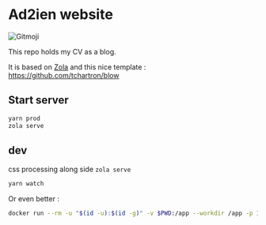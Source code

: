 # Ad2ien website

![Gitmoji](https://img.shields.io/badge/gitmoji-%20%F0%9F%98%9C%20%F0%9F%98%8D-FFDD67.svg?style=flat-square)

This repo holds my CV as a blog.

It is based on [Zola](https://github.com/getzola/zola) and this nice template : <https://github.com/tchartron/blow>

## Start server

```bash
yarn prod
zola serve
```

## dev

css processing along side `zola serve`

```bash
yarn watch
```

Or even better :

```bash
docker run --rm -u "$(id -u):$(id -g)" -v $PWD:/app --workdir /app -p 1983:1983 ghcr.io/getzola/zola:v0.17.1 serve --interface 0.0.0.0 --port 1983 --base-url localhost
```
